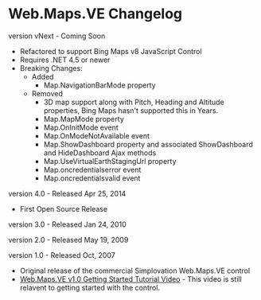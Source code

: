 # Web.Maps.VE Changelog

version vNext - Coming Soon

- Refactored to support Bing Maps v8 JavaScript Control
- Requires .NET 4.5 or newer
- Breaking Changes:
    - Added
        - Map.NavigationBarMode property
    - Removed
        - 3D map support along with Pitch, Heading and Altitude properties, Bing Maps hasn't supported this in Years.
        - Map.MapMode property
        - Map.OnInitMode event
        - Map.OnModeNotAvailable event
        - Map.ShowDashboard property and associated ShowDashboard and HideDashboard Ajax methods
        - Map.UseVirtualEarthStagingUrl property
        - Map.oncredentialserror event
        - Map.oncredentialsvalid event


version 4.0 - Released Apr 25, 2014

- First Open Source Release

version 3.0 - Released Jan 24, 2010

version 2.0 - Released May 19, 2009

version 1.0 - Released Oct, 2007

- Original release of the commercial Simplovation Web.Maps.VE control
- [Web.Maps.VE v1.0 Getting Started Tutorial Video](https://www.youtube.com/watch?v=eeIUUUJ_OMA) - This video is still relavent to getting started with the control.